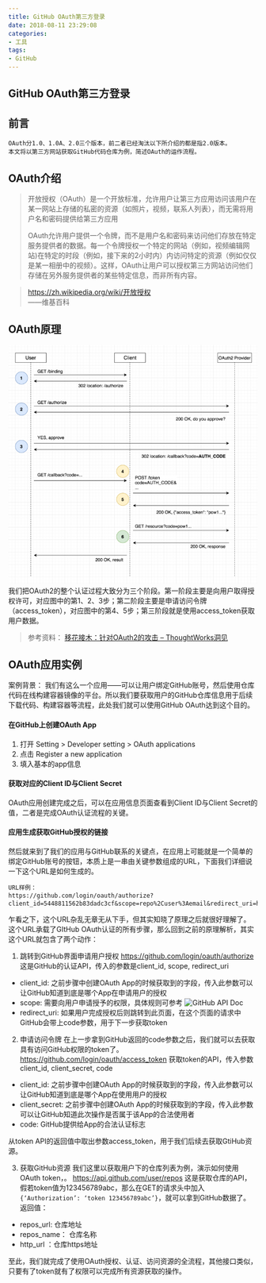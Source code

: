 ```yaml
---
title: GitHub OAuth第三方登录
date: 2018-08-11 23:29:08
categories:
- 工具
tags:
- GitHub
---
```


## GitHub OAuth第三方登录
## 前言
	OAuth分1.0、1.0A、2.0三个版本，前二者已经淘汰以下所介绍的都是指2.0版本。
	本文将以第三方网站获取GitHub代码仓库为例，简述OAuth的运作流程。

## OAuth介绍
> 	开放授权（OAuth）是一个开放标准，允许用户让第三方应用访问该用户在某一网站上存储的私密的资源（如照片，视频，联系人列表），而无需将用户名和密码提供给第三方应用  
>   
> 	OAuth允许用户提供一个令牌，而不是用户名和密码来访问他们存放在特定服务提供者的数据。每一个令牌授权一个特定的网站（例如，视频编辑网站)在特定的时段（例如，接下来的2小时内）内访问特定的资源（例如仅仅是某一相册中的视频）。这样，OAuth让用户可以授权第三方网站访问他们存储在另外服务提供者的某些特定信息，而非所有内容。  

> https://zh.wikipedia.org/wiki/开放授权  
> ——维基百科  

## OAuth原理
![](https://github.com/ShoreCN/ShoreCN.github.io/blob/master/resource/1-OAuth2-Authorization-Code-Flow.png?raw=true)
	我们把OAuth2的整个认证过程大致分为三个阶段。第一阶段主要是向用户取得授权许可，对应图中的第1、2、3步；第二阶段主要是申请访问令牌（access_token），对应图中的第4、5步；第三阶段就是使用access_token获取用户数据。

> 参考资料： [移花接木：针对OAuth2的攻击 – ThoughtWorks洞见](http://insights.thoughtworkers.org/attack-aim-at-oauth2/)  

## OAuth应用实例
案例背景：
我们有这么一个应用——可以让用户绑定GitHub账号，然后使用仓库代码在线构建容器镜像的平台。所以我们要获取用户的GitHub仓库信息用于后续下载代码、构建容器等流程，此处我们就可以使用GitHub OAuth达到这个目的。

#### 在GitHub上创建OAuth App
1. 打开 Setting > Developer setting > OAuth applications
2. 点击 Register a new application
3. 填入基本的app信息

#### 获取对应的Client ID与Client Secret
OAuth应用创建完成之后，可以在应用信息页面查看到Client ID与Client Secret的值，二者是完成OAuth认证流程的关键。

#### 应用生成获取GitHub授权的链接
然后就来到了我们的应用与GitHub联系的关键点，在应用上可能就是一个简单的绑定GitHub账号的按钮，本质上是一串由关键参数组成的URL，下面我们详细说一下这个URL是如何生成的。
```
URL样例：
https://github.com/login/oauth/authorize?client_id=5448811562b83dadc3cf&scope=repo%2Cuser%3Aemail&redirect_uri=http%3A%2F%2Fcd.10.com%2Fapi%2Fgithub%2Foauth%2Fcallback%3Fredirect_url%3Dhttp%253A%252F%252Fwww.baidu.com%26uid%3D99
```

乍看之下，这个URL杂乱无章无从下手，但其实知晓了原理之后就很好理解了。
这个URL承载了GItHub OAuth认证的所有步骤，那么回到之前的原理解析，其实这个URL就包含了两个动作：
1. 跳转到GitHub界面申请用户授权
https://github.com/login/oauth/authorize 
这是GitHub的认证API，传入的参数是client_id, scope, redirect_uri 
- client_id: 之前步骤中创建OAuth App的时候获取到的字段，传入此参数可以让GitHub知道到底是哪个App在申请用户的授权
- scope: 需要向用户申请授予的权限，具体规则可参考 ![GitHub API Doc](https://developer.github.com/apps/building-oauth-apps/scopes-for-oauth-apps/)
- redirect_uri: 如果用户完成授权后则跳转到此页面，在这个页面的请求中GitHub会带上code参数，用于下一步获取token

2. 申请访问令牌
在上一步拿到GitHub返回的code参数之后，我们就可以去获取具有访问GitHub权限的token了。
https://github.com/login/oauth/access_token
获取token的API，传入参数client_id, client_secret, code
- client_id: 之前步骤中创建OAuth App的时候获取到的字段，传入此参数可以让GitHub知道到底是哪个App在使用用户的授权
- client_secret: 之前步骤中创建OAuth App的时候获取到的字段，传入此参数可以让GitHub知道此次操作是否属于该App的合法使用者
- code: GitHub提供给App的合法认证标志

从token API的返回值中取出参数access_token，用于我们后续去获取GtiHub资源。

3. 获取GitHub资源
我们这里以获取用户下的仓库列表为例，演示如何使用OAuth token，。
https://api.github.com/user/repos
这是获取仓库的API，假若token值为123456789abc，那么在GET的请求头中加入`{‘Authorization’: ‘token 123456789abc’}`，就可以拿到GitHub数据了。
返回值：
- repos_url: 仓库地址
- repos_name： 仓库名称
- http_url ：仓库https地址

至此，我们就完成了使用OAuth授权、认证、访问资源的全流程，其他接口类似，只要有了token就有了权限可以完成所有资源获取的操作。

